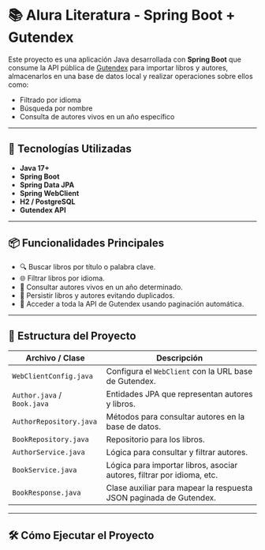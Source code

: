 # 📚 **Alura Literatura - Spring Boot + Gutendex**

Este proyecto es una aplicación Java desarrollada con **Spring Boot** que consume la API pública de [Gutendex](https://gutendex.com) para importar libros y autores, almacenarlos en una base de datos local y realizar operaciones sobre ellos como:

- Filtrado por idioma
- Búsqueda por nombre
- Consulta de autores vivos en un año específico

---

## 🚀 **Tecnologías Utilizadas**

- **Java 17+**
- **Spring Boot**
- **Spring Data JPA**
- **Spring WebClient**
- **H2 / PostgreSQL**
- **Gutendex API**

---

## 📦 **Funcionalidades Principales**

- 🔍 Buscar libros por título o palabra clave.
- 🌐 Filtrar libros por idioma.
- 👤 Consultar autores vivos en un año determinado.
- 💾 Persistir libros y autores evitando duplicados.
- 🔄 Acceder a toda la API de Gutendex usando paginación automática.

---

## 🧠 **Estructura del Proyecto**

| Archivo / Clase             | Descripción                                                                 |
|----------------------------|-----------------------------------------------------------------------------|
| `WebClientConfig.java`     | Configura el `WebClient` con la URL base de Gutendex.                      |
| `Author.java` / `Book.java`| Entidades JPA que representan autores y libros.                            |
| `AuthorRepository.java`    | Métodos para consultar autores en la base de datos.                        |
| `BookRepository.java`      | Repositorio para los libros.                                               |
| `AuthorService.java`       | Lógica para consultar y filtrar autores.                                   |
| `BookService.java`         | Lógica para importar libros, asociar autores, filtrar por idioma, etc.     |
| `BookResponse.java`        | Clase auxiliar para mapear la respuesta JSON paginada de Gutendex.         |

---

## 🛠️ **Cómo Ejecutar el Proyecto**

